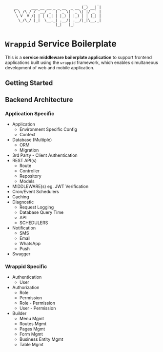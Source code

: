 ```
                                    _     _
    __      ___ __ __ _ _ __  _ __ (_) __| |
    \ \ /\ / / '__/ _` | '_ \| '_ \| |/ _` |
     \ V  V /| | | (_| | |_) | |_) | | (_| |
      \_/\_/ |_|  \__,_| .__/| .__/|_|\__,_|
                       |_|   |_|

```

# `Wrappid` Service Boilerplate

This is a **service middleware boilerplate application** to support frontend applications built using the `wrappid` framework, which enables simultaneous development of web and mobile application.

## Getting Started

## Backend Architecture

### Application Specific

- Application
  - Environment Specific Config
  - Context
- Database (Multiple)
  - ORM
  - Migration
- 3rd Party - Client Authentication
- REST API(s)
  - Route
  - Controller
  - Repository
  - Models
- MIDDLEWARE(s) eg. JWT Verification
- Cron/Event Schedulers
- Caching
- Diagnostic
  - Request Logging
  - Database Query Time
  - API
  - SCHEDULERS
- Notification
  - SMS
  - Email
  - WhatsApp
  - Push
- Swagger

### Wrappid Specific

- Authentication
  - User
- Authorization
  - Role
  - Permission
  - Role - Permission
  - User - Permission
- Builder
  - Menu Mgmt
  - Routes Mgmt
  - Pages Mgmt
  - Form Mgmt
  - Business Entity Mgmt
  - Table Mgmt
